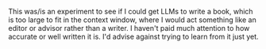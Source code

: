 This was/is an experiment to see if I could get LLMs to write a book, which is too large to fit in the context window, where I would act something like an editor or advisor rather than a writer.
I haven't paid much attention to how accurate or well written it is.
I'd advise against trying to learn from it just yet.
